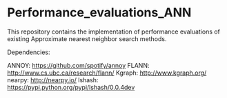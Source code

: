 Performance_evaluations_ANN
===========================

This repository contains the implementation of performance evaluations of existing Approximate nearest neighbor search methods.

Dependencies:

ANNOY: https://github.com/spotify/annoy
FLANN: http://www.cs.ubc.ca/research/flann/
Kgraph: http://www.kgraph.org/
nearpy: http://nearpy.io/
lshash: https://pypi.python.org/pypi/lshash/0.0.4dev
